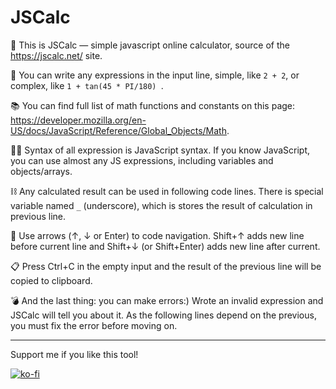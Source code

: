 # JSCalc

👋 This is JSCalc — simple javascript online calculator, source of the https://jscalc.net/ site.

🔢 You can write any expressions in the input line, simple, like `2 + 2`, or complex, like `1 + tan(45 * PI/180) `.

📚 You can find full list of math functions and constants on this page: https://developer.mozilla.org/en-US/docs/JavaScript/Reference/Global_Objects/Math.

👩‍💻 Syntax of all expression is JavaScript syntax. If you know JavaScript, you can use almost any JS expressions, including variables and objects/arrays.

⛓ Any calculated result can be used in following code lines. There is special variable named `_` (underscore), which is stores the result of calculation in previous line.

🧭 Use arrows (↑, ↓ or Enter) to code navigation. Shift+↑ adds new line before current line and Shift+↓ (or Shift+Enter) adds new line after current.

📋 Press Ctrl+C in the empty input and the result of the previous line will be copied to clipboard.

💣 And the last thing: you can make errors:) Wrote an invalid expression and JSCalc will tell you about it. As the following lines depend on the previous, you must fix the error before moving on.

---

Support me if you like this tool!

[![ko-fi](https://ko-fi.com/img/githubbutton_sm.svg)](https://ko-fi.com/U6U6GCQ9N)

